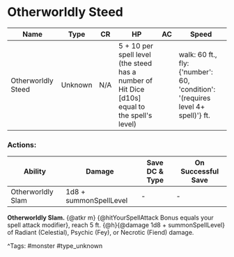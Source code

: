# Otherworldly Steed

| Name | Type | CR | HP | AC | Speed |
|------|------|----|----|----|-------|
| Otherworldly Steed | Unknown | N/A | 5 + 10 per spell level (the steed has a number of Hit Dice [d10s] equal to the spell's level) |  | walk: 60 ft., fly: {'number': 60, 'condition': '(requires level 4+ spell)'} ft. |

### Actions:

| Ability | Damage | Save DC & Type | On Successful Save |
|---------|--------|----------------|--------------------|
| Otherworldly Slam | 1d8 + summonSpellLevel | - | - |


**Otherworldly Slam.** {@atkr m} {@hitYourSpellAttack Bonus equals your spell attack modifier}, reach 5 ft. {@h}{@damage 1d8 + summonSpellLevel} of Radiant (Celestial), Psychic (Fey), or Necrotic (Fiend) damage.

^Tags: #monster #type_unknown